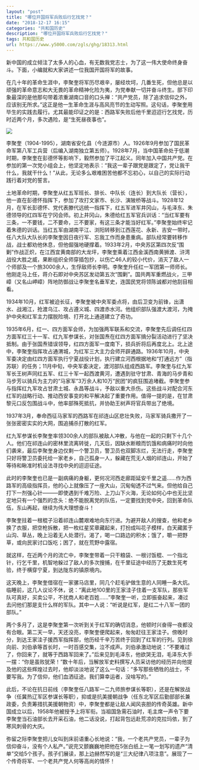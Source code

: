 ```yaml
---
layout: "post"
title: "哪位开国将军兵败后行乞找党？"
date: "2018-12-17 16:15"
categories: "共和国历史"
description: "哪位开国将军兵败后行乞找党？"
tags: 共和国历史
url: https://www.y5000.com/zgls/ghg/18313.html
---
```






新中国的成立倾注了太多人的心血，有无数我党志士，为了这一伟大使命终身奋斗。下面，小编就和大家讲述一位我国开国将军的故事。

在几十年的革命生涯中，李聚奎将军历尽艰辛，屡经坎坷，几番生死，但他总是以顽强的革命意志和大无畏的革命精神化险为夷，为党奉献一切并奋斗终生。部下印象最深的是他那句带着浓重湖南口音的口头禅：“共产党员，除了追求信仰之外，应该别无所求。”这正是他一生革命生涯与高风亮节的生动写照。这句话，李聚奎用毕生的实践去履行。尤其最能印证之的是：西路军失败后他千里迢迢行乞找党，历时近两个月，多次遇险，是“生死昼夜事也”。

![](https://img.y5000.com/uploads/allimg/170331/1346095V2-0.jpg)

李聚奎（1904-1995），湖南省安化县（今涟源市）人。1926年9月参加了国民革命军第八军工兵营（后编入湖南独立第五师）。1928年7月，当中国革命处于低潮时期，李聚奎在彭德怀等影响下，毅然参加了平江起义。同年加入中国共产党。在参加的第一次党小组会上，他坚定地表示：“我这一辈子跟党是跟定了，党让我干什么，我就干什么！”从此，无论多么艰难困苦他都不忘初心，以自己的实际行动践行着对党的誓言。

土地革命时期，李聚奎从红五军班长、排长、中队长（连长）到大队长（营长），他一直在彭德怀指挥下，参加了攻打文家市、长沙、演陂桥等战斗。1928年12月，在军长彭德怀、党代表滕代远统一指挥下，红五军进军井冈山，与毛泽东、朱德领导的红四军在宁冈会师。初上井冈山，朱德给红五军官兵训话：“当红军要有三条，一不要钱，二不要命，三不要家，有这三条才能当好红军。”李聚奎始终牢记着朱德的训话。当红五军由湖南平江、浏阳转移到江西莲花、永新、吉安一带时，任八大队大队长的李聚奎因日夜行军、忘我工作而身患重病。部队经常要转移作战，战士都劝他休息，但他倔强地硬撑着。1933年2月，中央苏区第四次反“围剿”作战正炽，在江西宜黄南部的大龙坪，李聚奎乘着江西金溪西南黄狮渡、浒湾战役大胜之威，果断组织全师穿插包抄，以伤亡46人的较小代价，消灭了敌人一个师部及一个旅3000余人，生俘敌师长李明。李聚奎升任红一军团第一师师长。他刚走马上任，蒋介石即对中央苏区发动第五次“围剿”。国共两军重燃战火，三甲嶂（又名山岬嶂）阵地防御战让李聚奎名垂军史，连国民党将领陈诚都对他刮目相看。

1934年10月，红军被迫长征，李聚奎被中央军委点将，由后卫变为前锋，出潇水、战湘江，抢渡乌江、攻占遵义城、四渡赤水河。他组织部队强渡大渡河，为掩护中央和红军主力摆脱险境、打开北上通道建立了奇功。

1935年6月，红一、四方面军会师，为加强两军联系和交流，李聚奎先后调任红四方面军红三十一军、红九军参谋长，对张国焘在红四方面军搞分裂活动进行了坚决抵制。由于张国焘错误领导，红四方面军一度南下，损兵折将后再度北上。北上途中，李聚奎指挥攻占通渭城，为红军三大主力会师开辟通路。1936年10月，中央军委决定由红四方面军执行宁夏战役计划，执行建立河西根据地和“打通远方”（指苏联）的任务；11月中旬，中央军委决定，渡河部队组成西路军。李聚奎与红九军军长王树声同红五军、红三十军一起西渡黄河，遭遇到驻守甘肃、青海的马步青和马步芳以骑兵为主力的“马家军”3万余人和10万“民团”的疯狂围追堵截。李聚奎参与指挥红九军攻占甘肃土城、永昌等战斗，予敌以重大杀伤。这些战斗对配合河东红军的战略行动、推动西安事变的和平解决起了重要作用。值得一提的是，在甘肃黎元口反包围战斗中，他率部殊死抵抗，并协助王树声将官兵带出了绝境。

1937年3月，奉命西征马家军的西路军在祁连山区悲壮失败，马家军骑兵撒开了一张张密密实实的大网，围追捕杀打散的红军。

红九军参谋长李聚奎率领300余人的部队被敌人冲散，与他在一起的只剩下十几个人。他们在祁连山的密林里流离转徙，几天后，因缺水断粮而饥饿和病痛时时向他们袭来，最后李聚奎身边仅剩一个警卫员，警卫员也双脚冻烂，无法行走，李聚奎只好将警卫员委托给一家老乡，自己孤身一人，躲藏在荒无人烟的祁连山，开始了等待和瞅准时机设法寻找中央的迢迢征途。

此时的李聚奎也已是一副病痛的身躯，更何况河西走廊距延安千里之遥……作为西路军的高级指挥员，他的心上就像压了一座大山，沉甸甸透不过气来。但他给自己打下一剂强心针———即使遇到千难万险、上刀山下火海，无论如何心中也无比坚定地只有一个强烈的念头：绝不能脱离党的队伍，一定要找到党中央，回到革命队伍，东山再起，继续为伟大理想奋斗！

李聚奎拄着一根棍子沿着祁连山麓艰难地向东行进。为避开敌人的搜查，他和老乡换了衣服，把空枪拆散，把一枚红星奖章藏起来，打扮成叫花子模样，白天藏匿于山沟、草丛，晚上沿着无人处潜行。渴了，喝一口路边的积水；饿了，嚼一把野草，或向民家讨口饭吃；困了，就在荒野中露宿。

就这样，在近两个月的流亡中，李聚奎带着一只干粮袋、一根讨饭棍、一个指北针，行乞千里，机智地躲过了敌人的多次搜捕，在千里征途中经历了无数生死考验，终于横穿宁夏，到达陇东的镇原境内。

这天晚上，李聚奎借宿在一家骡马店里，同几个赶毛驴做生意的人同睡一条大炕。临睡前，这几人议论不休，说：“离此地100里的王家洼子住着一支军队，那些军队可真好，买卖公平，不扰商人和老百姓……”李聚奎一听，立即振奋起来，凑过去问他们那是支什么样的军队。其中一人说：“听说是红军，是红二十八军一团的部队。”

两个多月了，这是李聚奎第一次听到关于红军的确切消息，他顿时兴奋得一夜都没有合眼。第二天一早，天还没亮，李聚奎便爬起来，匆匆赶往王家洼子。傍晚时分，到达王家洼子援西军指挥部，他历经千辛万苦终于回到了红军的行列。见到徐向前、刘伯承等首长时，一时百感交集，泣不成声。刘伯承激动地说：“不要难过了，你回来了，就等于西路军回来了。”后来见到毛泽东，他欲哭无泪，毛泽东大手一摆：“你是虽败犹荣！”数十年后，当解放军史料撰写人员采访他的经历并向他提及他的这些辉煌过去时，他却淡淡地说了这么一句话：“多写那些牺牲的战士，不要写我。为了信仰，他们血洒征途。我们算幸运者，没啥写的。”

此后，不论在抗日前线（李聚奎任八路军一二九师旅参谋长等职），还是在解放战争（任冀热辽军区参谋长等职），抑或是抗美援朝战争（任东北军区后勤部部长兼政委，负责筹措抗美援朝物资）中，李聚奎都是让敌人闻风丧胆的传奇英雄。新中国成立以后，1958年他被授予上将军衔。当祖国急需石油时，毛主席一声令下要李聚奎当石油部长去开采石油，他二话没说，打起背包远赴荒凉的克拉玛依，到了寒风刺骨的大庆。

弥留之际李聚奎把儿女叫到床前语重心长地说：“我，一个老共产党员，一辈子为信仰奋斗，没有个人私产。”说完又颤巍巍地把他在5张白纸上一笔一划写的遗产“清单”交给5个孩子。孩子们展读，那上边赫然写的是“三大纪律八项注意”。展现了一个传奇将军、一个老共产党人何等高尚的情怀！
